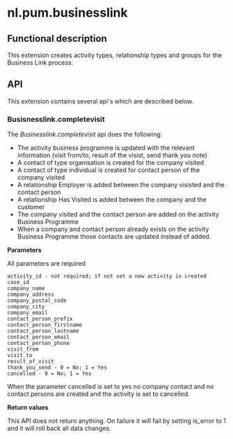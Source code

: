 # nl.pum.businesslink

## Functional description

This extension creates activity types, relationship types and groups for the Business Link process.

## API

This extension contains several api's which are described below.

### Busisnesslink.completevisit

The _Businesslink.completevisit_ api does the following:

* The activity business programme is updated with the relevant information (visit from/to, result of the visist, send thank you note)
* A contact of type organisation is created for the company visited
* A contact of type individual is created for contact person of the company visited
* A relationship Employer is added between the company visisted and the contact person
* A relationship Has Visited is added between the company and the customer
* The company visited and the contact person are added on the activity Business Programme
* When a company and contact person already exists on the activity Business Programme those contacts are updated instead of added.

**Parameters**

All parameters are required

    activity_id - not required; if not set a new activity is created
    case_id
    company_name
    company_address
    company_postal_code
    company_city
    company_email
    contact_person_prefix
    contact_person_firstname
    contact_person_lastname
    contact_person_email
    contact_person_phone
    visit_from
    visit_to
    result_of_visit
    thank_you_send - 0 = No; 1 = Yes
    cancelled - 0 = No; 1 = Yes

When the parameter cancelled is set to yes no company contact and no contact persons are created and the activity is set to cancelled.

**Return values**

This API does not return anything. On failure it will fail by setting is_error to 1 and it will roll back all data changes.
